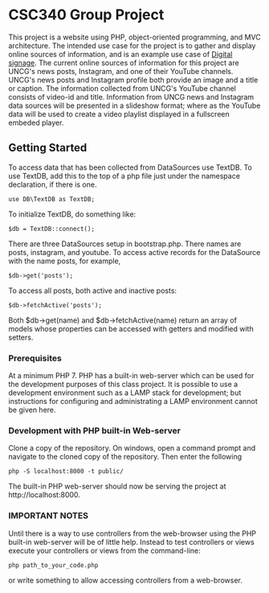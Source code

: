 # CSC340 Group Project

This project is a website using PHP, object-oriented programming, and MVC architecture.  The intended use case for the project is to gather and display online sources of information, and is an example use case of [Digital signage](https://en.wikipedia.org/wiki/Digital_signage).  The current online sources of information for this project are UNCG's news posts, Instagram, and one of their YouTube channels.  UNCG's news posts and Instagram profile both provide an image and a title or caption.  The information collected from UNCG's YouTube channel consists of video-id and title.  Information from UNCG news and Instagram data sources will be presented in a slideshow format; where as the YouTube data will be used to create a video playlist displayed in a fullscreen embeded player.

## Getting Started

To access data that has been collected from DataSources use TextDB.  To use TextDB, add this to the top of a php file just under the namespace declaration, if there is one.

```
use DB\TextDB as TextDB;
```

To initialize TextDB, do something like:

```
$db = TextDB::connect();
```

There are three DataSources setup in bootstrap.php.  There names are posts, instagram, and youtube.  To access active records for the DataSource with the name posts, for example,

```
$db->get('posts');
```

To access all posts, both active and inactive posts:

```
$db->fetchActive('posts');
```

Both $db->get(name) and $db->fetchActive(name) return an array of models whose properties can be accessed with getters and modified with setters.


### Prerequisites

At a minimum PHP 7.  PHP has a built-in web-server which can be used for the development purposes of this class project.  It is possible to use a development environment such as a LAMP stack for development; but instructions for configuring and administrating a LAMP environment cannot be given here.

### Development with PHP built-in Web-server

Clone a copy of the repository.  On windows, open a command prompt and navigate to the cloned copy of the repository.  Then enter the following

```
php -S localhost:8000 -t public/
```

The built-in PHP web-server should now be serving the project at http://localhost:8000.

### IMPORTANT NOTES

Until there is a way to use controllers from the web-browser using the PHP built-in web-server will be of little help.  Instead to test controllers or views execute your controllers or views from the command-line:

```
php path_to_your_code.php
```

or write something to allow accessing controllers from a web-browser.
